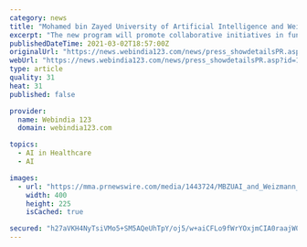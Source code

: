 ```yaml
---
category: news
title: "Mohamed bin Zayed University of Artificial Intelligence and Weizmann Institute of Science establish joint AI Program"
excerpt: "The new program will promote collaborative initiatives in fundamental artificial intelligence research and will explore AI applications in domains such as healthcare, genomics and more."
publishedDateTime: 2021-03-02T18:57:00Z
originalUrl: "https://news.webindia123.com/news/press_showdetailsPR.asp?id=1187703&cat=PR News Wire"
webUrl: "https://news.webindia123.com/news/press_showdetailsPR.asp?id=1187703&cat=PR News Wire"
type: article
quality: 31
heat: 31
published: false

provider:
  name: Webindia 123
  domain: webindia123.com

topics:
  - AI in Healthcare
  - AI

images:
  - url: "https://mma.prnewswire.com/media/1443724/MBZUAI_and_Weizmann_joint_AI_Program.jpg"
    width: 400
    height: 225
    isCached: true

secured: "h27aVKH4NyTsiVMo5+SM5AQeUhTpY/oj5/w+aiCFLo9fWrYOxjmCIA0raajW0vFtDGnAikVBTdElbx1KX7ARMg9QKnvcJ8Md2utBWUqieKTR0V2N2e1e7YpgytbZzJZiVKIbNQbfaFpGyPeGoHh65uPu+9zHgsrDaolOmOkp9uA/X+qcRouTlUkKNJEQ0j16eOHqIid8loJBAoE7FZ2LE9b121LORo4j3t8SvkwrnyoOynwxbCnEn+fgOI5GNR/BOtWeP9s92cQPmda0ULzW50TWMhh+zIAZIzlKufsfXq8GAtajUs5UXB187FnA6s5p58TzBg8nij0nXgQ1NsUXRnlwlUpw7/0vTdwn7Ld8/EA=;xEX4QlHlWuU1ZVyIJK9CLQ=="
---
```


